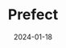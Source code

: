 ---
date: "2024-01-18"
title: "Prefect"
summary: "Take control of your code with Prefect's workflow orchestration platform"
images: # Create a folder called assets alongside this index.md file and place the images there. We only need the file name there. 
  - path: assets/prefect_pure_python.png
  - path: assets/prefect_infra.png
  - path: assets/prefect_local.png
  - path: assets/prefect_code_sample.png
  - path: assets/prefect_control_panel.png
categories:
  - workflow
tags:
  - "workflow"
links:
  - name: "prefect.io"
    link: "https://www.prefect.io"
  - name: "PrefectHQ/prefect"
    link: "https://github.com/PrefectHQ/prefect"
author:    # the person who submitted this tool to KausalFlow
submitted_by: LM
draft: false
---